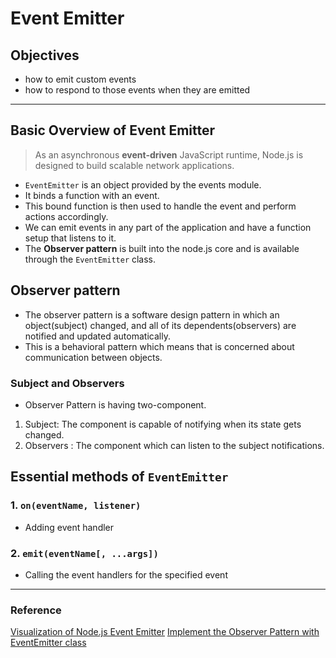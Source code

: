 # Event Emitter

## Objectives

- how to emit custom events
- how to respond to those events when they are emitted

---

## Basic Overview of Event Emitter

> As an asynchronous **event-driven** JavaScript runtime, Node.js is designed to build scalable network applications.

- `EventEmitter` is an object provided by the events module.
- It binds a function with an event.
- This bound function is then used to handle the event and perform actions accordingly.
- We can emit events in any part of the application and have a function setup that listens to it.
- The **Observer pattern** is built into the node.js core and is available through the `EventEmitter` class.

## Observer pattern

- The observer pattern is a software design pattern in which an object(subject) changed, and all of its dependents(observers) are notified and updated automatically.
- This is a behavioral pattern which means that is concerned about communication between objects.

### Subject and Observers

- Observer Pattern is having two-component.

1. Subject: The component is capable of notifying when its state gets changed.
2. Observers : The component which can listen to the subject notifications.

## Essential methods of `EventEmitter`

### 1. `on(eventName, listener)`

- Adding event handler

### 2. `emit(eventName[, ...args])`

- Calling the event handlers for the specified event

---

### Reference

[Visualization of Node.js Event Emitter](https://javascript.plainenglish.io/visualization-of-node-js-event-emitter-4f7c9fe3a477)
[Implement the Observer Pattern with EventEmitter class](https://medium.com/@ywwwtseng/implement-observer-pattern-with-eventemitter-class-6611e7b5265)
